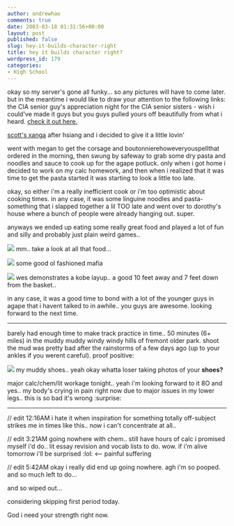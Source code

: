 ```yaml
---
author: andrewhao
comments: true
date: 2003-03-18 01:31:56+00:00
layout: post
published: false
slug: hey-it-builds-character-right
title: hey it builds character right?
wordpress_id: 179
categories:
- High School
---
```


okay so my server's gone all funky... so any pictures will have to come later. but in the meantime i would like to draw your attention to the following links:
the CIA senior guy's appreciation night for the CIA senior sisters - wish i could've made it guys but you guys pulled yours off beautifully from what i heard. [check it out here.](http://www.angelfire.com/bc3/spectralxz18/)

[scott's xanga](http://www.xanga.com/item.asp?user=DaLoner&tab=weblogs&uid=13720572) after hsiang and i decided to give it a little lovin'

went with megan to get the corsage and boutonnierehoweveryouspellthat ordered in the morning, then swung by safeway to grab some dry pasta and noodles and sauce to cook up for the agape potluck. only when i got home i decided to work on my calc homework, and then when i realized that it was time to get the pasta started it was starting to look a little too late.

okay, so either i'm a really inefficient cook or i'm too optimistic about cooking times. in any case, it was some linguine noodles and pasta-something that i slapped together a lil TOO late and went over to dorothy's house where a bunch of people were already hanging out. super.

anyways we ended up eating some really great food and played a lot of fun and silly and probably just plain weird games..

![](http://gsgnine.arabiafish.com/img/agape/Mar1779.jpg)
mm.. take a look at all that food...

![](http://gsgnine.arabiafish.com/img/agape/Mar1799.jpg)
some good ol fashioned mafia

![](http://gsgnine.arabiafish.com/img/agape/Mar17107.jpg)
wes demonstrates a kobe layup.. a good 10 feet away and 7 feet down from the basket..

in any case, it was a good time to bond with a lot of the younger guys in agape that i havent talked to in awhile.. you guys are awesome. looking forward to the next time.



* * *



barely had enough time to make track practice in time.. 50 minutes (6+ miles) in the muddy muddy windy windy hills of fremont older park. shoot the mud was pretty bad after the rainstorms of a few days ago (up to your ankles if you werent careful). proof positive:

![](http://gsgnine.arabiafish.com/img/agape/Mar17111.jpg)
my muddy shoes.. yeah okay whatta loser taking photos of your **shoes?**

major calc/chem/lit workage tonight.. yeah i'm looking forward to it  8O  and yes.. my body's crying in pain right now due to major issues in my lower legs.. this is so bad it's wrong  :surprise:



* * *



// edit 12:16AM
i hate it when inspiration for something totally off-subject strikes me in times like this.. now i can't concentrate at all..

// edit 3:21AM
going nowhere with chem.. still have hours of calc i promised myself i'd do.. lit essay revision and vocab lists to do. wow. if i'm alive tomorrow i'll be surprised  :lol: <-- painful suffering

// edit 5:42AM
okay i really did end up going nowhere. agh i'm so pooped. and so much left to do...

and so wiped out...

considering skipping first period today.

God i need your strength right now.
